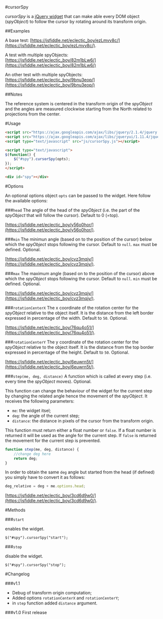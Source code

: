 #cursorSpy

*cursorSpy* is a [jQuery widget](https://learn.jquery.com/plugins/stateful-plugins-with-widget-factory/) that can make able every DOM object (*spyObject*) to follow the cursor by rotating around its transform origin.


##Examples

A base test:
[https://jsfiddle.net/eclectic_boy/ezLmvv8c/](https://jsfiddle.net/eclectic_boy/ezLmvv8c/).

A test with multiple spyObjects:
[https://jsfiddle.net/eclectic_boy/82m1bLw6/](https://jsfiddle.net/eclectic_boy/82m1bLw6/)

An other test with multiple spyObjects:
[https://jsfiddle.net/eclectic_boy/9bnu3eop/](https://jsfiddle.net/eclectic_boy/9bnu3eop/)


##Notes

The reference system is centered in the transform origin of the *spyObject* and the angles are measured clockwise starting from the North related to projections from the center.


#Usage

```html    
<script src="https://ajax.googleapis.com/ajax/libs/jquery/2.1.4/jquery.min.js"></script>
<script src="https://ajax.googleapis.com/ajax/libs/jqueryui/1.11.4/jquery-ui.min.js"></script>
<script type="text/javascript" src="js/cursorSpy.js"></script>

<script type="text/javascript">
$(function() {
	$("#spy").cursorSpy(opts);
});
</script>

<div id="spy"></div>
```

#Options

An optional options object `opts` can be passed to the widget. Here follow the available options:

###`head`
The angle of the head of the *spyObject* (i.e. the part of the *spyObject* that will follow the cursor). Default to 0 (=top).

[https://jsfiddle.net/eclectic_boy/y56o0hor/](https://jsfiddle.net/eclectic_boy/y56o0hor/).

###`min`
The minimun angle (based on to the position of the cursor) below which the *spyObject* stops following the cursor. Default to `null`. `max` must be defined. Optional.

[https://jsfiddle.net/eclectic_boy/cvz3mqjy/](https://jsfiddle.net/eclectic_boy/cvz3mqjy/).

###`max`
The maximum angle (based on to the position of the cursor) above which the *spyObject* stops following the cursor. Default to `null`. `min` must be defined. Optional.

[https://jsfiddle.net/eclectic_boy/cvz3mqjy/](https://jsfiddle.net/eclectic_boy/cvz3mqjy/).

###`rotationCenterX`
The x coordinate of the rotation center for the *spyObject* relative to the object itself. It is the distance from the left border expressed in percentage of the width. Default to `50`. Optional.

[https://jsfiddle.net/eclectic_boy/76qu4o51/](https://jsfiddle.net/eclectic_boy/76qu4o51/).

###`rotationCenterY`
The y coordinate of the rotation center for the *spyObject* relative to the object itself. It is the distance from the top border expressed in percentage of the height. Default to `50`. Optional.

[https://jsfiddle.net/eclectic_boy/6euwrn5t/](https://jsfiddle.net/eclectic_boy/6euwrn5t/).

###`step(me, deg, distance)`
A function which is called at every step (i.e. every time the *spyObject* moves). Optional.

This function can change the behaviour of the widget for the current step by changing the related angle hence the movement of the *spyObject*.
It receives the following parameters:

 - `me`: the widget itsel;
 - `deg`: the angle of the current step;
 - `distance`: the distance in pixels of the cursor from the transform origin.

This function must return either a float number or `false`.
If a float number is returned it will be used as the angle for the current step.
If `false` is returned the movement for the current step is prevented.

```javascript
function step(me, deg, distance) {
	//change deg here
	return deg;
}
```
In order to obtain the same `deg` angle but started from the head (if defined) you simply have to convert it as follows:

```javascript
deg_relative = deg + me.options.head;
```

[https://jsfiddle.net/eclectic_boy/3cd6d9w0/](https://jsfiddle.net/eclectic_boy/3cd6d9w0/).


#Methods

###`start`

enables the widget.
```
$("#spy").cursorSpy("start");
```

###`stop`

disable the widget.
```
$("#spy").cursorSpy("stop");
```

#Changelog

###v1.1

 - Debug of transform origin computation;
 - Added options `rotationCenterX` and `rotationCenterY`;
 - in `step` function added `distance` argument.

###v1.0
First release